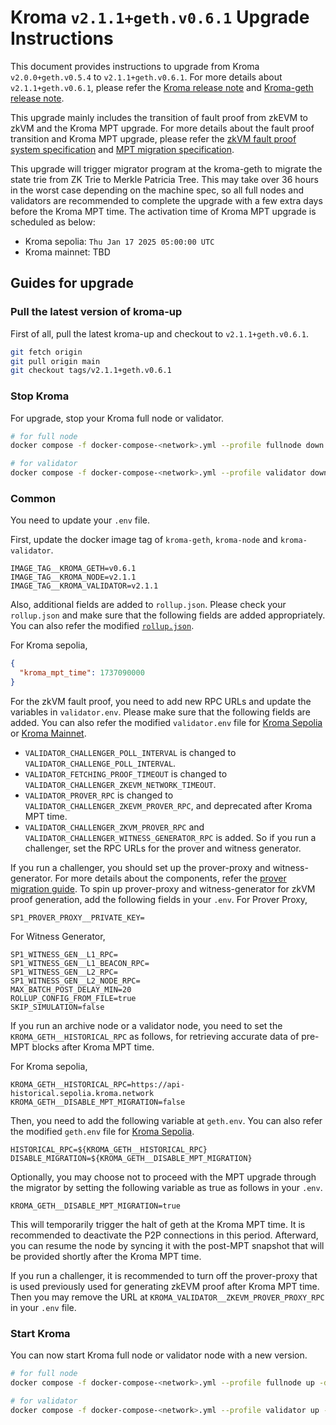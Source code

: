 # Kroma `v2.1.1+geth.v0.6.1` Upgrade Instructions

This document provides instructions to upgrade from Kroma `v2.0.0+geth.v0.5.4` to `v2.1.1+geth.v0.6.1`.
For more details about `v2.1.1+geth.v0.6.1`, please refer the [Kroma release note](https://github.com/kroma-network/kroma/releases/tag/v2.1.1) and [Kroma-geth release note](https://github.com/kroma-network/go-ethereum/releases/tag/v0.6.1).

This upgrade mainly includes the transition of fault proof from zkEVM to zkVM and the Kroma MPT upgrade. For more
details about the fault proof transition and Kroma MPT upgrade, please refer the [zkVM fault proof system specification](https://specs.kroma.network/zk-fault-proof/zkvm-prover.html) and [MPT migration specification](https://specs.kroma.network/protocol/mpt-migration/overview.html).

This upgrade will trigger migrator program at the kroma-geth to migrate the state trie from ZK Trie to Merkle Patricia
Tree. This may take over 36 hours in the worst case depending on the machine spec, so all full nodes and validators 
are recommended to complete the upgrade with a few extra days before the Kroma MPT time. 
The activation time of Kroma MPT upgrade is scheduled as below:

- Kroma sepolia: `Thu Jan 17 2025 05:00:00 UTC`
- Kroma mainnet: TBD

## Guides for upgrade

### Pull the latest version of kroma-up

First of all, pull the latest kroma-up and checkout to `v2.1.1+geth.v0.6.1`.

```bash
git fetch origin
git pull origin main
git checkout tags/v2.1.1+geth.v0.6.1
```

### Stop Kroma

For upgrade, stop your Kroma full node or validator.

```bash
# for full node
docker compose -f docker-compose-<network>.yml --profile fullnode down

# for validator
docker compose -f docker-compose-<network>.yml --profile validator down
```

### Common

You need to update your `.env` file.

First, update the docker image tag of `kroma-geth`, `kroma-node` and `kroma-validator`.

```text
IMAGE_TAG__KROMA_GETH=v0.6.1
IMAGE_TAG__KROMA_NODE=v2.1.1
IMAGE_TAG__KROMA_VALIDATOR=v2.1.1
```

Also, additional fields are added to `rollup.json`. Please check your `rollup.json` and make sure that the following
fields are added appropriately. You can also refer the modified [`rollup.json`](../config/sepolia/rollup.json).

For Kroma sepolia,

```json
{
  "kroma_mpt_time": 1737090000
}
```

For the zkVM fault proof, you need to add new RPC URLs and update the variables in `validator.env`. Please make
sure that the following fields are added. You can also refer the modified `validator.env` file for
[Kroma Sepolia](../envs/sepolia/validator.env) or [Kroma Mainnet](../envs/mainnet/validator.env).

- `VALIDATOR_CHALLENGER_POLL_INTERVAL` is changed to `VALIDATOR_CHALLENGE_POLL_INTERVAL`.
- `VALIDATOR_FETCHING_PROOF_TIMEOUT` is changed to `VALIDATOR_CHALLENGER_ZKEVM_NETWORK_TIMEOUT`.
- `VALIDATOR_PROVER_RPC` is changed to `VALIDATOR_CHALLENGER_ZKEVM_PROVER_RPC`, and deprecated after Kroma MPT time.
- `VALIDATOR_CHALLENGER_ZKVM_PROVER_RPC` and `VALIDATOR_CHALLENGER_WITNESS_GENERATOR_RPC` is added. So if you run 
  a challenger, set the RPC URLs for the prover and witness generator.

If you run a challenger, you should set up the prover-proxy and witness-generator. For more details about the
components, refer the [prover migration guide](https://docs.kroma.network/builders/node-operators/kroma-mpt-migration-guide#prover-migration).
To spin up prover-proxy and witness-generator for zkVM proof generation, add the following fields in your `.env`.
For Prover Proxy,
```text
SP1_PROVER_PROXY__PRIVATE_KEY=
```
For Witness Generator,
```text
SP1_WITNESS_GEN__L1_RPC=
SP1_WITNESS_GEN__L1_BEACON_RPC=
SP1_WITNESS_GEN__L2_RPC=
SP1_WITNESS_GEN__L2_NODE_RPC=
MAX_BATCH_POST_DELAY_MIN=20
ROLLUP_CONFIG_FROM_FILE=true
SKIP_SIMULATION=false
```

If you run an archive node or a validator node, you need to set the `KROMA_GETH__HISTORICAL_RPC` as follows, 
for retrieving accurate data of pre-MPT blocks after Kroma MPT time.

For Kroma sepolia,

```text
KROMA_GETH__HISTORICAL_RPC=https://api-historical.sepolia.kroma.network
KROMA_GETH__DISABLE_MPT_MIGRATION=false
```

Then, you need to add the following variable at `geth.env`. You can also refer the modified `geth.env` file for
[Kroma Sepolia](../envs/sepolia/geth.env).

```text
HISTORICAL_RPC=${KROMA_GETH__HISTORICAL_RPC}
DISABLE_MIGRATION=${KROMA_GETH__DISABLE_MPT_MIGRATION}
```

Optionally, you may choose not to proceed with the MPT upgrade through the migrator by setting the following 
variable as true as follows in your `.env`.

```text
KROMA_GETH__DISABLE_MPT_MIGRATION=true
```

This will temporarily trigger the halt of geth at the Kroma MPT time. It is recommended to deactivate the P2P 
connections in this period. Afterward, you can resume the node by syncing it with the post-MPT snapshot that will be 
provided shortly after the Kroma MPT time. 

If you run a challenger, it is recommended to turn off the prover-proxy that is used previously used for generating 
zkEVM proof after Kroma MPT time. Then you may remove the URL at `KROMA_VALIDATOR__ZKEVM_PROVER_PROXY_RPC` in your 
`.env` file.

### Start Kroma

You can now start Kroma full node or validator node with a new version.

```bash
# for full node
docker compose -f docker-compose-<network>.yml --profile fullnode up -d

# for validator
docker compose -f docker-compose-<network>.yml --profile validator up -d
```
